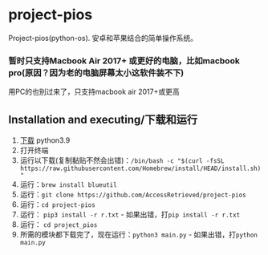 # project-pios
Project-pios(python-os). 安卓和苹果结合的简单操作系统。

### 暂时只支持Macbook Air 2017+ 或更好的电脑，比如macbook pro(原因？因为老的电脑屏幕太小这软件装不下)
用PC的也别过来了，只支持macbook air 2017+或更高

## Installation and executing/下载和运行
1. [下载](https://www.python.org/ftp/python/3.9.1/python-3.9.1-macosx10.9.pkg) python3.9
2. 打开终端
3. 运行以下载(复制黏贴不然会出错)：`/bin/bash -c "$(curl -fsSL https://raw.githubusercontent.com/Homebrew/install/HEAD/install.sh)"`
4. 运行：`brew install blueutil`
3. 运行：`git clone https://github.com/AccessRetrieved/project-pios`
4. 运行：`cd project-pios`
5. 运行： `pip3 install -r r.txt` - 如果出错，打`pip install -r r.txt`
6. 运行： `cd project_pios`
7. 所需的模块都下载完了，现在运行：`python3 main.py` - 如果出错，打`python main.py`
